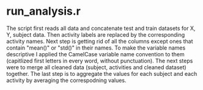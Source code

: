 run_analysis.r
===================
The script first reads all data and concatenate test and train datasets for X, Y, subject data. 
Then activity labels are replaced by the corresponding activity names. Next step is getting rid of all the columns except ones that contain "mean()" or "std()" in their names. To make the variable names descriptive I applied the CamelCase variable name convention to them (capitlized first letters in every word, without punctuation).
The next steps were to merge all cleaned data (subject, activities and cleaned dataset) together. The last step is to aggregate the values for each subject and each activity by averaging the correspodning values.